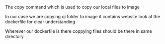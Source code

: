 The copy command which is used to copy our local files to image

In our case we are copying qi folder to image it contains website 
look at the dockerfile for clear understanding

Wherever our dockerfile is there coppying files should be there in same directory